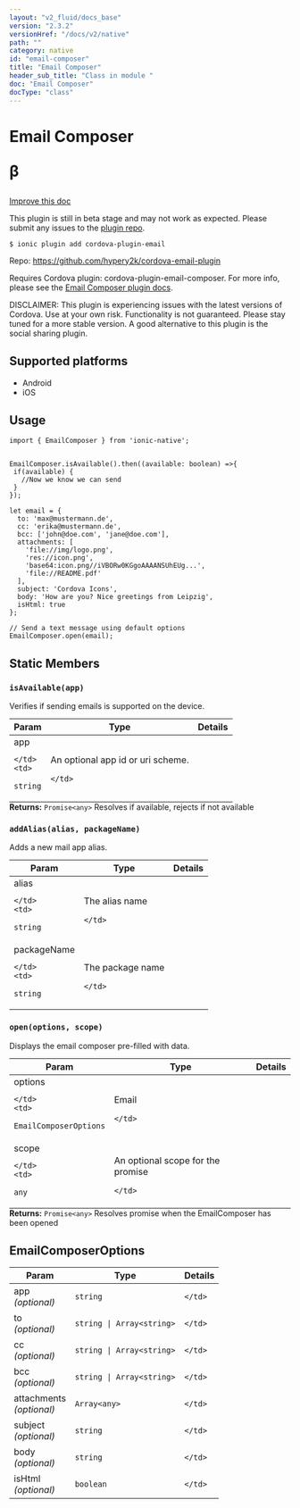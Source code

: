 ```yaml
---
layout: "v2_fluid/docs_base"
version: "2.3.2"
versionHref: "/docs/v2/native"
path: ""
category: native
id: "email-composer"
title: "Email Composer"
header_sub_title: "Class in module "
doc: "Email Composer"
docType: "class"
---
```








<h1 class="api-title">
  
  Email Composer
  

  

  <span class="beta" title="beta">&beta;</span></h1>

<a class="improve-v2-docs" href="http://github.com/driftyco/ionic-native/edit/master/src/plugins/emailcomposer.ts#L22">
  Improve this doc
</a>



<!-- decorators -->




<p class="beta-notice">
  This plugin is still in beta stage and may not work as expected. Please
  submit any issues to the <a target="_blank"
  href="https://github.com/hypery2k/cordova-email-plugin/issues">plugin repo</a>.
</p>


<pre><code>$ ionic plugin add cordova-plugin-email</code></pre>
<p>Repo:
  <a href="https://github.com/hypery2k/cordova-email-plugin">
    https://github.com/hypery2k/cordova-email-plugin
  </a>
</p>

<!-- description -->

<p>Requires Cordova plugin: cordova-plugin-email-composer. For more info, please see the <a href="https://github.com/hypery2k/cordova-email-plugin">Email Composer plugin docs</a>.</p>
<p>DISCLAIMER: This plugin is experiencing issues with the latest versions of Cordova. Use at your own risk. Functionality is not guaranteed. Please stay tuned for a more stable version.
A good alternative to this plugin is the social sharing plugin.</p>


<!-- @platforms tag -->
<h2>Supported platforms</h2>

<ul>
  <li>Android</li><li>iOS</li>
</ul>

<!-- @platforms tag end -->


<!-- if doc.decorators -->

<!-- @usage tag -->

<h2>Usage</h2>

<pre><code class="lang-typescript">import { EmailComposer } from &#39;ionic-native&#39;;


EmailComposer.isAvailable().then((available: boolean) =&gt;{
 if(available) {
   //Now we know we can send
 }
});

let email = {
  to: &#39;max@mustermann.de&#39;,
  cc: &#39;erika@mustermann.de&#39;,
  bcc: [&#39;john@doe.com&#39;, &#39;jane@doe.com&#39;],
  attachments: [
    &#39;file://img/logo.png&#39;,
    &#39;res://icon.png&#39;,
    &#39;base64:icon.png//iVBORw0KGgoAAAANSUhEUg...&#39;,
    &#39;file://README.pdf&#39;
  ],
  subject: &#39;Cordova Icons&#39;,
  body: &#39;How are you? Nice greetings from Leipzig&#39;,
  isHtml: true
};

// Send a text message using default options
EmailComposer.open(email);
</code></pre>




<!-- @property tags -->


<h2>Static Members</h2>

<div id="isAvailable"></div>
<h3><code>isAvailable(app)</code>
  
</h3>

Verifies if sending emails is supported on the device.



<table class="table param-table" style="margin:0;">
  <thead>
  <tr>
    <th>Param</th>
    <th>Type</th>
    <th>Details</th>
  </tr>
  </thead>
  <tbody>
  
  <tr>
    <td>
      app
      
      
    </td>
    <td>
      
<code>string</code>
    </td>
    <td>
      <p>An optional app id or uri scheme.</p>

      
    </td>
  </tr>
  
  </tbody>
</table>





<div class="return-value" markdown="1">
  <i class="icon ion-arrow-return-left"></i>
  <b>Returns:</b> 
<code>Promise&lt;any&gt;</code> Resolves if available, rejects if not available
</div>



<div id="addAlias"></div>
<h3><code>addAlias(alias,&nbsp;packageName)</code>
  
</h3>


Adds a new mail app alias.



<table class="table param-table" style="margin:0;">
  <thead>
  <tr>
    <th>Param</th>
    <th>Type</th>
    <th>Details</th>
  </tr>
  </thead>
  <tbody>
  
  <tr>
    <td>
      alias
      
      
    </td>
    <td>
      
<code>string</code>
    </td>
    <td>
      <p>The alias name</p>

      
    </td>
  </tr>
  
  <tr>
    <td>
      packageName
      
      
    </td>
    <td>
      
<code>string</code>
    </td>
    <td>
      <p>The package name</p>

      
    </td>
  </tr>
  
  </tbody>
</table>







<div id="open"></div>
<h3><code>open(options,&nbsp;scope)</code>
  
</h3>




Displays the email composer pre-filled with data.



<table class="table param-table" style="margin:0;">
  <thead>
  <tr>
    <th>Param</th>
    <th>Type</th>
    <th>Details</th>
  </tr>
  </thead>
  <tbody>
  
  <tr>
    <td>
      options
      
      
    </td>
    <td>
      
<code>EmailComposerOptions</code>
    </td>
    <td>
      <p>Email</p>

      
    </td>
  </tr>
  
  <tr>
    <td>
      scope
      
      
    </td>
    <td>
      
<code>any</code>
    </td>
    <td>
      <p>An optional scope for the promise</p>

      
    </td>
  </tr>
  
  </tbody>
</table>





<div class="return-value" markdown="1">
  <i class="icon ion-arrow-return-left"></i>
  <b>Returns:</b> 
<code>Promise&lt;any&gt;</code> Resolves promise when the EmailComposer has been opened
</div>




<!-- methods on the class -->



<!-- other classes -->

<!-- end other classes -->

<!-- interfaces -->

<!--<h2><a class="anchor" name="interfaces" href="#interfaces"></a>Interfaces</h2>-->


<h2><a class="anchor" name="EmailComposerOptions" href="#EmailComposerOptions"></a>EmailComposerOptions</h2>


<table class="table param-table" style="margin:0;">
  <thead>
  <tr>
    <th>Param</th>
    <th>Type</th>
    <th>Details</th>
  </tr>
  </thead>
  <tbody>
  
  <tr>
    <td>
      app
      <div><em>(optional)</em></div>
    </td>
    <td>
      <code>string</code>
    </td>
    <td>
      
    </td>
  </tr>
  
  <tr>
    <td>
      to
      <div><em>(optional)</em></div>
    </td>
    <td>
      <code>string | Array&lt;string&gt;</code>
    </td>
    <td>
      
    </td>
  </tr>
  
  <tr>
    <td>
      cc
      <div><em>(optional)</em></div>
    </td>
    <td>
      <code>string | Array&lt;string&gt;</code>
    </td>
    <td>
      
    </td>
  </tr>
  
  <tr>
    <td>
      bcc
      <div><em>(optional)</em></div>
    </td>
    <td>
      <code>string | Array&lt;string&gt;</code>
    </td>
    <td>
      
    </td>
  </tr>
  
  <tr>
    <td>
      attachments
      <div><em>(optional)</em></div>
    </td>
    <td>
      <code>Array&lt;any&gt;</code>
    </td>
    <td>
      
    </td>
  </tr>
  
  <tr>
    <td>
      subject
      <div><em>(optional)</em></div>
    </td>
    <td>
      <code>string</code>
    </td>
    <td>
      
    </td>
  </tr>
  
  <tr>
    <td>
      body
      <div><em>(optional)</em></div>
    </td>
    <td>
      <code>string</code>
    </td>
    <td>
      
    </td>
  </tr>
  
  <tr>
    <td>
      isHtml
      <div><em>(optional)</em></div>
    </td>
    <td>
      <code>boolean</code>
    </td>
    <td>
      
    </td>
  </tr>
  
  </tbody>
</table>





<!-- end interfaces -->

<!-- related link --><!-- end content block -->


<!-- end body block -->

